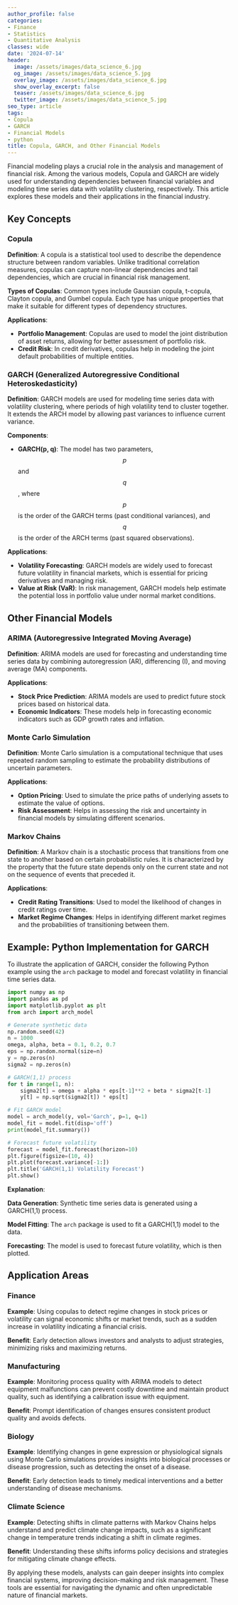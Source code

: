 ```yaml
---
author_profile: false
categories:
- Finance
- Statistics
- Quantitative Analysis
classes: wide
date: '2024-07-14'
header:
  image: /assets/images/data_science_6.jpg
  og_image: /assets/images/data_science_5.jpg
  overlay_image: /assets/images/data_science_6.jpg
  show_overlay_excerpt: false
  teaser: /assets/images/data_science_6.jpg
  twitter_image: /assets/images/data_science_5.jpg
seo_type: article
tags:
- Copula
- GARCH
- Financial Models
- python
title: Copula, GARCH, and Other Financial Models
---
```


Financial modeling plays a crucial role in the analysis and management of financial risk. Among the various models, Copula and GARCH are widely used for understanding dependencies between financial variables and modeling time series data with volatility clustering, respectively. This article explores these models and their applications in the financial industry.

## Key Concepts

### Copula

**Definition**: A copula is a statistical tool used to describe the dependence structure between random variables. Unlike traditional correlation measures, copulas can capture non-linear dependencies and tail dependencies, which are crucial in financial risk management.

**Types of Copulas**: Common types include Gaussian copula, t-copula, Clayton copula, and Gumbel copula. Each type has unique properties that make it suitable for different types of dependency structures.

**Applications**:

- **Portfolio Management**: Copulas are used to model the joint distribution of asset returns, allowing for better assessment of portfolio risk.
- **Credit Risk**: In credit derivatives, copulas help in modeling the joint default probabilities of multiple entities.

### GARCH (Generalized Autoregressive Conditional Heteroskedasticity)

**Definition**: GARCH models are used for modeling time series data with volatility clustering, where periods of high volatility tend to cluster together. It extends the ARCH model by allowing past variances to influence current variance.

**Components**:

- **GARCH(p, q)**: The model has two parameters, $$p$$ and $$q$$, where $$p$$ is the order of the GARCH terms (past conditional variances), and $$q$$ is the order of the ARCH terms (past squared observations).

**Applications**:

- **Volatility Forecasting**: GARCH models are widely used to forecast future volatility in financial markets, which is essential for pricing derivatives and managing risk.
- **Value at Risk (VaR)**: In risk management, GARCH models help estimate the potential loss in portfolio value under normal market conditions.

## Other Financial Models

### ARIMA (Autoregressive Integrated Moving Average)

**Definition**: ARIMA models are used for forecasting and understanding time series data by combining autoregression (AR), differencing (I), and moving average (MA) components.

**Applications**:

- **Stock Price Prediction**: ARIMA models are used to predict future stock prices based on historical data.
- **Economic Indicators**: These models help in forecasting economic indicators such as GDP growth rates and inflation.

### Monte Carlo Simulation

**Definition**: Monte Carlo simulation is a computational technique that uses repeated random sampling to estimate the probability distributions of uncertain parameters.

**Applications**:

- **Option Pricing**: Used to simulate the price paths of underlying assets to estimate the value of options.
- **Risk Assessment**: Helps in assessing the risk and uncertainty in financial models by simulating different scenarios.

### Markov Chains

**Definition**: A Markov chain is a stochastic process that transitions from one state to another based on certain probabilistic rules. It is characterized by the property that the future state depends only on the current state and not on the sequence of events that preceded it.

**Applications**:

- **Credit Rating Transitions**: Used to model the likelihood of changes in credit ratings over time.
- **Market Regime Changes**: Helps in identifying different market regimes and the probabilities of transitioning between them.

## Example: Python Implementation for GARCH

To illustrate the application of GARCH, consider the following Python example using the `arch` package to model and forecast volatility in financial time series data.

```python
import numpy as np
import pandas as pd
import matplotlib.pyplot as plt
from arch import arch_model

# Generate synthetic data
np.random.seed(42)
n = 1000
omega, alpha, beta = 0.1, 0.2, 0.7
eps = np.random.normal(size=n)
y = np.zeros(n)
sigma2 = np.zeros(n)

# GARCH(1,1) process
for t in range(1, n):
    sigma2[t] = omega + alpha * eps[t-1]**2 + beta * sigma2[t-1]
    y[t] = np.sqrt(sigma2[t]) * eps[t]

# Fit GARCH model
model = arch_model(y, vol='Garch', p=1, q=1)
model_fit = model.fit(disp='off')
print(model_fit.summary())

# Forecast future volatility
forecast = model_fit.forecast(horizon=10)
plt.figure(figsize=(10, 4))
plt.plot(forecast.variance[-1:])
plt.title('GARCH(1,1) Volatility Forecast')
plt.show()
```

**Explanation**:

**Data Generation**: Synthetic time series data is generated using a GARCH(1,1) process.

**Model Fitting**: The `arch` package is used to fit a GARCH(1,1) model to the data.

**Forecasting**: The model is used to forecast future volatility, which is then plotted.

## Application Areas

### Finance

**Example**: Using copulas to detect regime changes in stock prices or volatility can signal economic shifts or market trends, such as a sudden increase in volatility indicating a financial crisis.

**Benefit**: Early detection allows investors and analysts to adjust strategies, minimizing risks and maximizing returns.

### Manufacturing

**Example**: Monitoring process quality with ARIMA models to detect equipment malfunctions can prevent costly downtime and maintain product quality, such as identifying a calibration issue with equipment.

**Benefit**: Prompt identification of changes ensures consistent product quality and avoids defects.

### Biology

**Example**: Identifying changes in gene expression or physiological signals using Monte Carlo simulations provides insights into biological processes or disease progression, such as detecting the onset of a disease.

**Benefit**: Early detection leads to timely medical interventions and a better understanding of disease mechanisms.

### Climate Science

**Example**: Detecting shifts in climate patterns with Markov Chains helps understand and predict climate change impacts, such as a significant change in temperature trends indicating a shift in climate regimes.

**Benefit**: Understanding these shifts informs policy decisions and strategies for mitigating climate change effects.

By applying these models, analysts can gain deeper insights into complex financial systems, improving decision-making and risk management. These tools are essential for navigating the dynamic and often unpredictable nature of financial markets.
